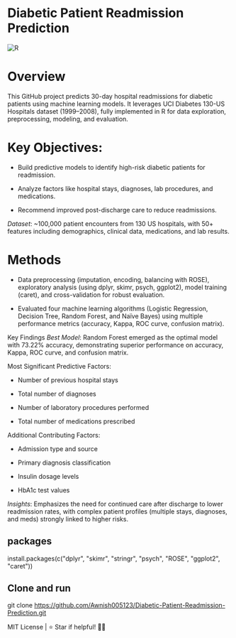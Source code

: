 # Diabetic Patient Readmission Prediction
![R](https://img.shields.io/badge/R-4.0%2B-276DC3?style=flat&logo=r&logoColor) 

# Overview

This GitHub project predicts 30-day hospital readmissions for diabetic patients using machine learning models. It leverages UCI Diabetes 130-US Hospitals dataset (1999–2008), fully implemented in R for data exploration, preprocessing, modeling, and evaluation.

# Key Objectives:

- Build predictive models to identify high-risk diabetic patients for readmission.

- Analyze factors like hospital stays, diagnoses, lab procedures, and medications.

- Recommend improved post-discharge care to reduce readmissions.

*Dataset*: ~100,000 patient encounters from 130 US hospitals, with 50+ features including demographics, clinical data, medications, and lab results. 

# Methods

- Data preprocessing (imputation, encoding, balancing with ROSE), exploratory analysis (using dplyr, skimr, psych, ggplot2), model training (caret), and cross-validation for robust evaluation.
  
- Evaluated four machine learning algorithms (Logistic Regression, Decision Tree, Random Forest, and Naïve Bayes) using multiple performance metrics (accuracy, Kappa, ROC curve, confusion matrix).
   
Key Findings
*Best Model*: Random Forest emerged as the optimal model with 73.22% accuracy, demonstrating superior performance on accuracy, Kappa, ROC curve, and confusion matrix.

Most Significant Predictive Factors:

- Number of previous hospital stays

- Total number of diagnoses

- Number of laboratory procedures performed

- Total number of medications prescribed

Additional Contributing Factors:

- Admission type and source

- Primary diagnosis classification

- Insulin dosage levels

- HbA1c test values

*Insights*: Emphasizes the need for continued care after discharge to lower readmission rates, with complex patient profiles (multiple stays, diagnoses, and meds) strongly linked to higher risks.

## packages
install.packages(c("dplyr", "skimr", "stringr", "psych", "ROSE", "ggplot2", "caret"))

## Clone and run
git clone https://github.com/Awnish005123/Diabetic-Patient-Readmission-Prediction.git

MIT License | ⭐ Star if helpful! 🏥✨
